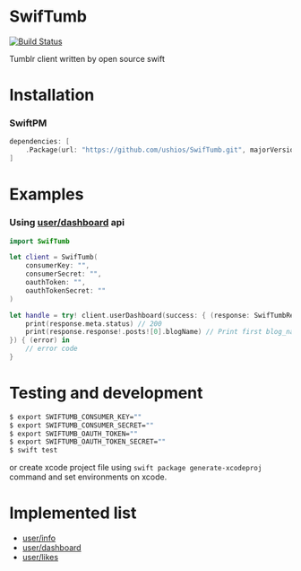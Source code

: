 SwifTumb
=========
[![Build Status](https://travis-ci.org/ushios/SwifTumb.svg?branch=master)](https://travis-ci.org/ushios/SwifTumb)

Tumblr client written by open source swift

Installation
============

### SwiftPM

```swift
dependencies: [
    .Package(url: "https://github.com/ushios/SwifTumb.git", majorVersion: 0)
]
```

Examples
========

### Using [user/dashboard](https://www.tumblr.com/docs/en/api/v2#m-ug-dashboard) api

```swift
import SwifTumb

let client = SwifTumb(
    consumerKey: "",
    consumerSecret: "",
    oauthToken: "",
    oauthTokenSecret: ""
)

let handle = try! client.userDashboard(success: { (response: SwifTumbResponse) in
    print(response.meta.status) // 200
    print(response.response!.posts![0].blogName) // Print first blog_name of post list
}) { (error) in
    // error code
}

```

Testing and development
====================

```bash
$ export SWIFTUMB_CONSUMER_KEY=""
$ export SWIFTUMB_CONSUMER_SECRET=""
$ export SWIFTUMB_OAUTH_TOKEN=""
$ export SWIFTUMB_OAUTH_TOKEN_SECRET=""
$ swift test
```

or create xcode project file using `swift package generate-xcodeproj` command and set environments on xcode.


Implemented list
==================

- [user/info](https://www.tumblr.com/docs/en/api/v2#m-up-info)
- [user/dashboard](https://www.tumblr.com/docs/en/api/v2#m-ug-dashboard)
- [user/likes](https://www.tumblr.com/docs/en/api/v2#m-ug-likes)
